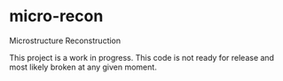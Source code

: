 micro-recon
===========

Microstructure Reconstruction

This project is a work in progress. This code is not ready for release and most likely broken at any given moment.
